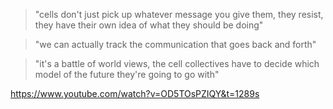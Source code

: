> "cells don't just pick up whatever message you give them, they resist, they have their own idea of what they should be doing" 

> "we can actually track the communication that goes back and forth"

> "it's a battle of world views, the cell collectives have to decide which model of the future they're going to go with"

https://www.youtube.com/watch?v=OD5TOsPZIQY&t=1289s